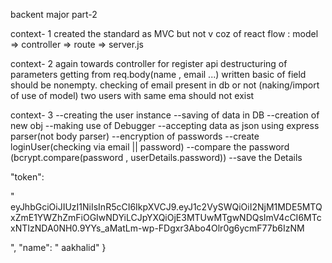 backent
 major part-2

context- 1 
created the standard as MVC but not v coz of react
flow : model => controller => route => server.js


context- 2
again towards controller for register api
destructuring of parameters getting from req.body(name , email ...)
written basic of field should be nonempty.
checking of email present in db or not (naking/import of use of model)
two users with same ema should not exist

context- 3
--creating the user instance
--saving of data in DB
--creation of new obj
--making use of Debugger
--accepting data as json using express parser(not body parser)
--encryption of passwords
--create loginUser(checking via email || password)
--compare the password (bcrypt.compare(password , userDetails.password))
--save the Details





  "token": 
  
  
  "
  eyJhbGciOiJIUzI1NiIsInR5cCI6IkpXVCJ9.eyJ1c2VySWQiOiI2NjM1MDE5MTQxZmE1YWZhZmFiOGIwNDYiLCJpYXQiOjE3MTUwMTgwNDQsImV4cCI6MTcxNTIzNDA0NH0.9YYs_aMatLm-wp-FDgxr3Abo4Olr0g6ycmF77b6IzNM
  
  ",
  "name": " aakhalid"
}
